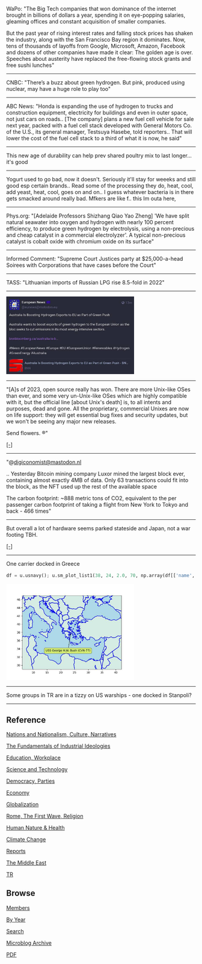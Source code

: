 
WaPo: "The Big Tech companies that won dominance of the internet
brought in billions of dollars a year, spending it on eye-popping
salaries, gleaming offices and constant acquisition of smaller
companies.

But the past year of rising interest rates and falling stock prices
has shaken the industry, along with the San Francisco Bay region it
dominates. Now, tens of thousands of layoffs from Google, Microsoft,
Amazon, Facebook and dozens of other companies have made it clear: The
golden age is over. Speeches about austerity have replaced the
free-flowing stock grants and free sushi lunches"

---

CNBC: "There’s a buzz about green hydrogen. But pink, produced using
nuclear, may have a huge role to play too"

---

ABC News: "Honda is expanding the use of hydrogen to trucks and
construction equipment, electricity for buildings and even in outer
space, not just cars on roads..  [The company] plans a new fuel cell
vehicle for sale next year, packed with a fuel cell stack developed
with General Motors Co. of the U.S., its general manager, Testsuya
Hasebe, told reporters..  That will lower the cost of the fuel cell
stack to a third of what it is now, he said"

---

This new age of durability can help prev shared poultry mix to last
longer... it's good

---

Yogurt used to go bad, now it doesn't. Seriously it'll stay for weeeks
and still good esp certain brands.. Read some of the processing they
do, heat, cool, add yeast, heat, cool, goes on and on.. I guess
whatever bacteria is in there gets smacked around really bad. Mfkers
are like f.. this Im outa here,

---

Phys.org: "[Adelaide Professors Shizhang Qiao Yao Zheng] 'We have
split natural seawater into oxygen and hydrogen with nearly 100
percent efficiency, to produce green hydrogen by electrolysis, using a
non-precious and cheap catalyst in a commercial electrolyzer'. A
typical non-precious catalyst is cobalt oxide with chromium oxide on
its surface"

---

Informed Comment: "Supreme Court Justices party at $25,000-a-head
Soirees with Corporations that have cases before the Court"

---

TASS: "Lithuanian imports of Russian LPG rise 8.5-fold in 2022"

---

<img width='340' src='mbl/2023/toot_oz.jpg'/> 

---

"[A]s of 2023, open source really has won. There are more Unix-like
OSes than ever, and some very un-Unix-like OSes which are highly
compatible with it, but the official line [about Unix's death] is, to
all intents and purposes, dead and gone. All the proprietary,
commercial Unixes are now on life support: they will get essential bug
fixes and security updates, but we won't be seeing any major new
releases.

Send flowers. ®"

[[-]](https://www.theregister.com/2023/01/17/unix_is_dead/)

---

"@digiconomist@mastodon.nl

.. Yesterday Bitcoin mining company Luxor mined the largest block ever,
containing almost exactly 4MB of data. Only 63 transactions could fit
into the block, as the NFT used up the rest of the available space

The carbon footprint: ~888 metric tons of CO2, equivalent to the per
passenger carbon footprint of taking a flight from New York to Tokyo
and back - 466 times"

---

But overall a lot of hardware seems parked stateside and Japan, not a
war footing TBH.

[[-]](2019/05/usmil.html#navy)

---

One carrier docked in Greece

```python
df = u.usnavy(); u.sm_plot_list1(38, 24, 2.0, 70, np.array(df[['name','lat','lon']]))
```

<img width='340' src='mbl/2023/agean1.jpg'/> 

---

Some groups in TR are in a tizzy on US warships - one docked in Stanpoli?

---

## Reference

[Nations and Nationalism, Culture, Narratives](2013/02/nations-and-nationalism.html)

[The Fundamentals of Industrial Ideologies](2011/04/fundamentals-of-industrial-ideologies.html)

[Education, Workplace](2017/09/education-workplace.html)

[Science and Technology](2018/09/science-technology.html)

[Democracy, Parties](2016/11/democracy.html)

[Economy](2018/05/economy.html)

[Globalization](2018/09/globalization.html)

[Rome, The First Wave, Religion](2017/12/rome.html)

[Human Nature & Health](2020/07/human-nature.html)

[Climate Change](2018/12/climate.html)

[Reports](2019/05/reports.html)

[The Middle East](2019/07/middleeast.html)

[TR](../tr)

## Browse

[Members](2022/08/members.html)

[By Year](years.html)

[Search](search.html)

[Microblog Archive](mbl/index.html)

[PDF](https://drive.google.com/uc?export=view&id=1FSi-1MnqXVq_PVTEXzzflwN8-7h92N_R)
